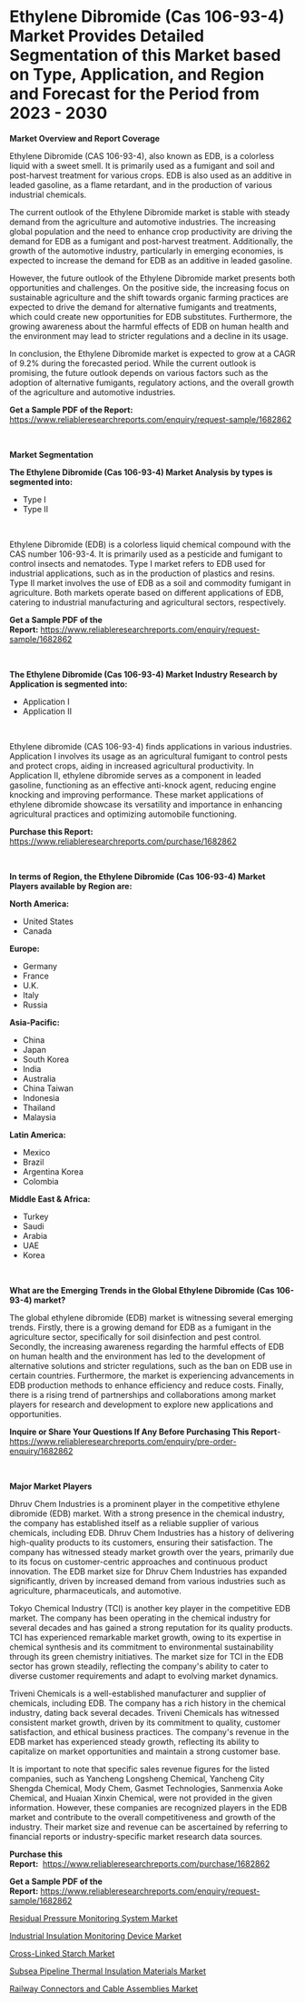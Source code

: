 <p><h1>Ethylene Dibromide (Cas 106-93-4) Market Provides Detailed Segmentation of this Market based on Type, Application, and Region and Forecast for the Period from 2023 - 2030</h1></p><p><strong>Market Overview and Report Coverage</strong></p>
<p><p>Ethylene Dibromide (CAS 106-93-4), also known as EDB, is a colorless liquid with a sweet smell. It is primarily used as a fumigant and soil and post-harvest treatment for various crops. EDB is also used as an additive in leaded gasoline, as a flame retardant, and in the production of various industrial chemicals.</p><p>The current outlook of the Ethylene Dibromide market is stable with steady demand from the agriculture and automotive industries. The increasing global population and the need to enhance crop productivity are driving the demand for EDB as a fumigant and post-harvest treatment. Additionally, the growth of the automotive industry, particularly in emerging economies, is expected to increase the demand for EDB as an additive in leaded gasoline.</p><p>However, the future outlook of the Ethylene Dibromide market presents both opportunities and challenges. On the positive side, the increasing focus on sustainable agriculture and the shift towards organic farming practices are expected to drive the demand for alternative fumigants and treatments, which could create new opportunities for EDB substitutes. Furthermore, the growing awareness about the harmful effects of EDB on human health and the environment may lead to stricter regulations and a decline in its usage.</p><p>In conclusion, the Ethylene Dibromide market is expected to grow at a CAGR of 9.2% during the forecasted period. While the current outlook is promising, the future outlook depends on various factors such as the adoption of alternative fumigants, regulatory actions, and the overall growth of the agriculture and automotive industries.</p></p>
<p><strong>Get a Sample PDF of the Report:</strong> <a href="https://www.reliableresearchreports.com/enquiry/request-sample/1682862">https://www.reliableresearchreports.com/enquiry/request-sample/1682862</a></p>
<p>&nbsp;</p>
<p><strong>Market Segmentation</strong></p>
<p><strong>The Ethylene Dibromide (Cas 106-93-4) Market Analysis by types is segmented into:</strong></p>
<p><ul><li>Type I</li><li>Type II</li></ul></p>
<p>&nbsp;</p>
<p><p>Ethylene Dibromide (EDB) is a colorless liquid chemical compound with the CAS number 106-93-4. It is primarily used as a pesticide and fumigant to control insects and nematodes. Type I market refers to EDB used for industrial applications, such as in the production of plastics and resins. Type II market involves the use of EDB as a soil and commodity fumigant in agriculture. Both markets operate based on different applications of EDB, catering to industrial manufacturing and agricultural sectors, respectively.</p></p>
<p><strong>Get a Sample PDF of the Report:</strong>&nbsp;<a href="https://www.reliableresearchreports.com/enquiry/request-sample/1682862">https://www.reliableresearchreports.com/enquiry/request-sample/1682862</a></p>
<p>&nbsp;</p>
<p><strong>The Ethylene Dibromide (Cas 106-93-4) Market Industry Research by Application is segmented into:</strong></p>
<p><ul><li>Application I</li><li>Application II</li></ul></p>
<p>&nbsp;</p>
<p><p>Ethylene dibromide (CAS 106-93-4) finds applications in various industries. Application I involves its usage as an agricultural fumigant to control pests and protect crops, aiding in increased agricultural productivity. In Application II, ethylene dibromide serves as a component in leaded gasoline, functioning as an effective anti-knock agent, reducing engine knocking and improving performance. These market applications of ethylene dibromide showcase its versatility and importance in enhancing agricultural practices and optimizing automobile functioning.</p></p>
<p><strong>Purchase this Report:</strong>&nbsp; <a href="https://www.reliableresearchreports.com/purchase/1682862">https://www.reliableresearchreports.com/purchase/1682862</a></p>
<p>&nbsp;</p>
<p><strong>In terms of Region, the Ethylene Dibromide (Cas 106-93-4) Market Players available by Region are:</strong></p>
<p>
    <p> <strong> North America: </strong>
        <ul>
            <li>United States</li>
            <li>Canada</li>
        </ul>
        </p> 
    <p> <strong> Europe: </strong>
        <ul>
            <li>Germany</li>
            <li>France</li>
            <li>U.K.</li>
            <li>Italy</li>
            <li>Russia</li>
        </ul>
        </p> 
    <p> <strong> Asia-Pacific: </strong>
        <ul>
            <li>China</li>
            <li>Japan</li>
            <li>South Korea</li>
            <li>India</li>
            <li>Australia</li>
            <li>China Taiwan</li>
            <li>Indonesia</li>
            <li>Thailand</li>
            <li>Malaysia</li>
        </ul>
        </p> 
    <p> <strong> Latin America: </strong>
        <ul>
            <li>Mexico</li>
            <li>Brazil</li>
            <li>Argentina Korea</li>
            <li>Colombia</li>
        </ul>
        </p> 
    <p> <strong> Middle East & Africa: </strong>
        <ul>
            <li>Turkey</li>
            <li>Saudi</li>
            <li>Arabia</li>
            <li>UAE</li>
            <li>Korea</li>
        </ul>
    </p>
    </p>
<p>&nbsp;</p>
<p><strong>What are the Emerging Trends in the Global Ethylene Dibromide (Cas 106-93-4) market?</strong></p>
<p><p>The global ethylene dibromide (EDB) market is witnessing several emerging trends. Firstly, there is a growing demand for EDB as a fumigant in the agriculture sector, specifically for soil disinfection and pest control. Secondly, the increasing awareness regarding the harmful effects of EDB on human health and the environment has led to the development of alternative solutions and stricter regulations, such as the ban on EDB use in certain countries. Furthermore, the market is experiencing advancements in EDB production methods to enhance efficiency and reduce costs. Finally, there is a rising trend of partnerships and collaborations among market players for research and development to explore new applications and opportunities.</p></p>
<p><strong>Inquire or Share Your Questions If Any Before Purchasing This Report</strong>- <a href="https://www.reliableresearchreports.com/enquiry/pre-order-enquiry/1682862">https://www.reliableresearchreports.com/enquiry/pre-order-enquiry/1682862</a></p>
<p>&nbsp;</p>
<p><strong>Major Market Players</strong></p>
<p><p>Dhruv Chem Industries is a prominent player in the competitive ethylene dibromide (EDB) market. With a strong presence in the chemical industry, the company has established itself as a reliable supplier of various chemicals, including EDB. Dhruv Chem Industries has a history of delivering high-quality products to its customers, ensuring their satisfaction. The company has witnessed steady market growth over the years, primarily due to its focus on customer-centric approaches and continuous product innovation. The EDB market size for Dhruv Chem Industries has expanded significantly, driven by increased demand from various industries such as agriculture, pharmaceuticals, and automotive.</p><p>Tokyo Chemical Industry (TCI) is another key player in the competitive EDB market. The company has been operating in the chemical industry for several decades and has gained a strong reputation for its quality products. TCI has experienced remarkable market growth, owing to its expertise in chemical synthesis and its commitment to environmental sustainability through its green chemistry initiatives. The market size for TCI in the EDB sector has grown steadily, reflecting the company's ability to cater to diverse customer requirements and adapt to evolving market dynamics. </p><p>Triveni Chemicals is a well-established manufacturer and supplier of chemicals, including EDB. The company has a rich history in the chemical industry, dating back several decades. Triveni Chemicals has witnessed consistent market growth, driven by its commitment to quality, customer satisfaction, and ethical business practices. The company's revenue in the EDB market has experienced steady growth, reflecting its ability to capitalize on market opportunities and maintain a strong customer base. </p><p>It is important to note that specific sales revenue figures for the listed companies, such as Yancheng Longsheng Chemical, Yancheng City Shengda Chemical, Mody Chem, Gasmet Technologies, Sanmenxia Aoke Chemical, and Huaian Xinxin Chemical, were not provided in the given information. However, these companies are recognized players in the EDB market and contribute to the overall competitiveness and growth of the industry. Their market size and revenue can be ascertained by referring to financial reports or industry-specific market research data sources.</p></p>
<p><strong>Purchase this Report:</strong>&nbsp;&nbsp;<a href="https://www.reliableresearchreports.com/purchase/1682862">https://www.reliableresearchreports.com/purchase/1682862</a></p>
<p></p>
<p><strong>Get a Sample PDF of the Report:</strong>&nbsp;<a href="https://www.reliableresearchreports.com/enquiry/request-sample/1682862">https://www.reliableresearchreports.com/enquiry/request-sample/1682862</a></p>
<p><p><a href="https://medium.com/@moribenton733320/residual-pressure-monitoring-system-market-comprehensive-assessment-by-type-application-and-40b2e97f57eb">Residual Pressure Monitoring System Market</a></p><p><a href="https://medium.com/@hugthess010/industrial-insulation-monitoring-device-market-trends-forecast-and-competitive-analysis-to-2030-38cf907ab21b">Industrial Insulation Monitoring Device Market</a></p><p><a href="https://www.linkedin.com/pulse/cross-linked-starch-market-size-2023-2030-global-industrial/">Cross-Linked Starch Market</a></p><p><a href="https://www.linkedin.com/pulse/subsea-pipeline-thermal-insulation-materials-1c/">Subsea Pipeline Thermal Insulation Materials Market</a></p><p><a href="https://www.linkedin.com/pulse/decoding-railway-connectors-cable-assemblies-market-deep-dive/">Railway Connectors and Cable Assemblies Market</a></p></p>